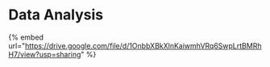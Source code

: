 # Data Analysis

{% embed url="https://drive.google.com/file/d/1OnbbXBkXlnKaiwmhVRq6SwpLrtBMRhH7/view?usp=sharing" %}
